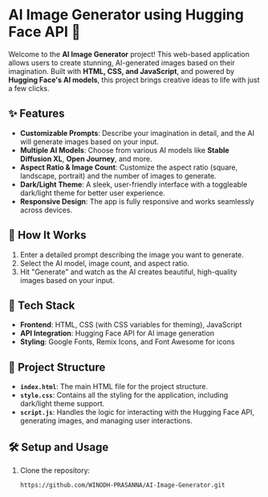 # AI Image Generator using Hugging Face API 🎨

Welcome to the **AI Image Generator** project! This web-based application allows users to create stunning, AI-generated images based on their imagination. Built with **HTML, CSS, and JavaScript**, and powered by **Hugging Face's AI models**, this project brings creative ideas to life with just a few clicks.

## ✨ Features

- **Customizable Prompts**: Describe your imagination in detail, and the AI will generate images based on your input.
- **Multiple AI Models**: Choose from various AI models like **Stable Diffusion XL**, **Open Journey**, and more.
- **Aspect Ratio & Image Count**: Customize the aspect ratio (square, landscape, portrait) and the number of images to generate.
- **Dark/Light Theme**: A sleek, user-friendly interface with a toggleable dark/light theme for better user experience.
- **Responsive Design**: The app is fully responsive and works seamlessly across devices.

## 🚀 How It Works

1. Enter a detailed prompt describing the image you want to generate.
2. Select the AI model, image count, and aspect ratio.
3. Hit "Generate" and watch as the AI creates beautiful, high-quality images based on your input.

## 🔧 Tech Stack

- **Frontend**: HTML, CSS (with CSS variables for theming), JavaScript
- **API Integration**: Hugging Face API for AI image generation
- **Styling**: Google Fonts, Remix Icons, and Font Awesome for icons

## 📂 Project Structure

- **`index.html`**: The main HTML file for the project structure.
- **`style.css`**: Contains all the styling for the application, including dark/light theme support.
- **`script.js`**: Handles the logic for interacting with the Hugging Face API, generating images, and managing user interactions.

## 🛠️ Setup and Usage

1. Clone the repository:
   ```bash
   https://github.com/WINODH-PRASANNA/AI-Image-Generator.git
